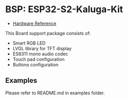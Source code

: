# BSP: ESP32-S2-Kaluga-Kit
* [Hardware Reference](https://docs.espressif.com/projects/esp-idf/en/latest/esp32s2/hw-reference/esp32s2/user-guide-esp32-s2-kaluga-1-kit.html)

This Board support package consists of:
* Smart RGB LED
* LVGL library for TFT display
* ES8311 mono audio codec
* Touch pad configuration
* Buttons configuration

## Examples
Please refer to README.md in examples folder.
